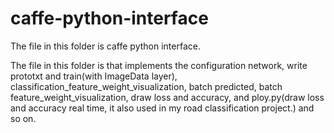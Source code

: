 # caffe-python-interface
The file in this folder is caffe python interface.

The file in this folder is that implements the 
configuration network,
write prototxt and train(with ImageData layer),
classification_feature_weight_visualization,
batch predicted,
batch feature_weight_visualization,
draw loss and accuracy,
and ploy.py(draw loss and accuracy real time, it also used in my road classification project.)
and so on.
